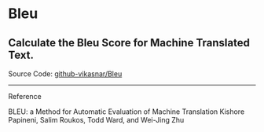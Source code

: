# Bleu
Calculate the Bleu Score for Machine Translated Text.
-----------------------
Source Code: [github-vikasnar/Bleu](https://github.com/vikasnar/Bleu/blob/master/calculatebleu.py)

------------------------
Reference

BLEU: a Method for Automatic Evaluation of Machine Translation
Kishore Papineni, Salim Roukos, Todd Ward, and Wei-Jing Zhu
